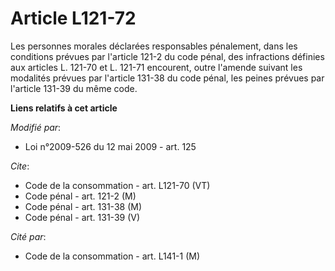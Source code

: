 # Article L121-72

Les personnes morales déclarées responsables pénalement, dans les conditions prévues par l'article 121-2 du code pénal, des
infractions définies aux articles L. 121-70 et L. 121-71 encourent, outre l'amende suivant les modalités prévues par
l'article 131-38 du code pénal, les peines prévues par l'article 131-39 du même code.

**Liens relatifs à cet article**

_Modifié par_:

  - Loi n°2009-526 du 12 mai 2009 - art. 125

_Cite_:

  - Code de la consommation - art. L121-70 (VT)
  - Code pénal - art. 121-2 (M)
  - Code pénal - art. 131-38 (M)
  - Code pénal - art. 131-39 (V)

_Cité par_:

  - Code de la consommation - art. L141-1 (M)
